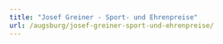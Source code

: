 ```yaml
---
title: "Josef Greiner - Sport- und Ehrenpreise"
url: /augsburg/josef-greiner-sport-und-ehrenpreise/
---
```

